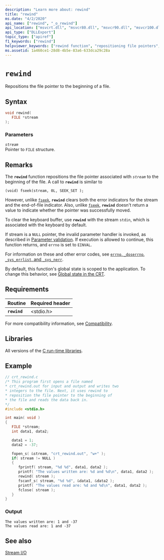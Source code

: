 ```yaml
---
description: "Learn more about: rewind"
title: "rewind"
ms.date: "4/2/2020"
api_name: ["rewind", "_o_rewind"]
api_location: ["msvcrt.dll", "msvcr80.dll", "msvcr90.dll", "msvcr100.dll", "msvcr100_clr0400.dll", "msvcr110.dll", "msvcr110_clr0400.dll", "msvcr120.dll", "msvcr120_clr0400.dll", "ucrtbase.dll", "api-ms-win-crt-stdio-l1-1-0.dll", "api-ms-win-crt-private-l1-1-0.dll"]
api_type: ["DLLExport"]
topic_type: ["apiref"]
f1_keywords: ["rewind"]
helpviewer_keywords: ["rewind function", "repositioning file pointers", "file pointers [C++], repositioning", "file pointers [C++]"]
ms.assetid: 1a460ce1-28d8-4b5e-83a6-633dca29c28a
---
```

# `rewind`

Repositions the file pointer to the beginning of a file.

## Syntax

```C
void rewind(
   FILE *stream
);
```

### Parameters

*`stream`*\
Pointer to `FILE` structure.

## Remarks

The **`rewind`** function repositions the file pointer associated with *`stream`* to the beginning of the file. A call to **`rewind`** is similar to

`(void) fseek(stream, 0L, SEEK_SET );`

However, unlike [`fseek`](fseek-fseeki64.md), **`rewind`** clears both the error indicators for the stream and the end-of-file indicator. Also, unlike [`fseek`](fseek-fseeki64.md), **`rewind`** doesn't return a value to indicate whether the pointer was successfully moved.

To clear the keyboard buffer, use **`rewind`** with the stream `stdin`, which is associated with the keyboard by default.

If stream is a `NULL` pointer, the invalid parameter handler is invoked, as described in [Parameter validation](../parameter-validation.md). If execution is allowed to continue, this function returns, and `errno` is set to `EINVAL`.

For information on these and other error codes, see [`errno`, `_doserrno`, `_sys_errlist`, and `_sys_nerr`](../errno-doserrno-sys-errlist-and-sys-nerr.md).

By default, this function's global state is scoped to the application. To change this behavior, see [Global state in the CRT](../global-state.md).

## Requirements

| Routine | Required header |
|---|---|
| **`rewind`** | \<stdio.h> |

For more compatibility information, see [Compatibility](../compatibility.md).

## Libraries

All versions of the [C run-time libraries](../crt-library-features.md).

## Example

```C
// crt_rewind.c
/* This program first opens a file named
* crt_rewind.out for input and output and writes two
* integers to the file. Next, it uses rewind to
* reposition the file pointer to the beginning of
* the file and reads the data back in.
*/
#include <stdio.h>

int main( void )
{
   FILE *stream;
   int data1, data2;

   data1 = 1;
   data2 = -37;

   fopen_s( &stream, "crt_rewind.out", "w+" );
   if( stream != NULL )
   {
      fprintf( stream, "%d %d", data1, data2 );
      printf( "The values written are: %d and %d\n", data1, data2 );
      rewind( stream );
      fscanf_s( stream, "%d %d", &data1, &data2 );
      printf( "The values read are: %d and %d\n", data1, data2 );
      fclose( stream );
   }
}
```

### Output

```Output
The values written are: 1 and -37
The values read are: 1 and -37
```

## See also

[Stream I/O](../stream-i-o.md)
